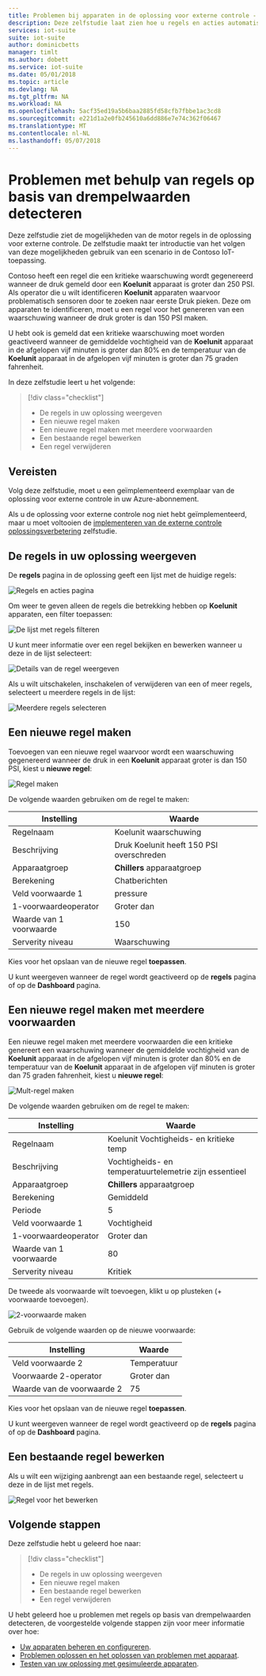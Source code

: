 ```yaml
---
title: Problemen bij apparaten in de oplossing voor externe controle - Azure detecteren | Microsoft Docs
description: Deze zelfstudie laat zien hoe u regels en acties automatisch detecteren op basis van drempelwaarden apparaat problemen in de oplossing voor externe controle.
services: iot-suite
suite: iot-suite
author: dominicbetts
manager: timlt
ms.author: dobett
ms.service: iot-suite
ms.date: 05/01/2018
ms.topic: article
ms.devlang: NA
ms.tgt_pltfrm: NA
ms.workload: NA
ms.openlocfilehash: 5acf35ed19a5b6baa2885fd58cfb7fbbe1ac3cd8
ms.sourcegitcommit: e221d1a2e0fb245610a6dd886e7e74c362f06467
ms.translationtype: MT
ms.contentlocale: nl-NL
ms.lasthandoff: 05/07/2018
---
```

# <a name="detect-issues-using-threshold-based-rules"></a>Problemen met behulp van regels op basis van drempelwaarden detecteren

Deze zelfstudie ziet de mogelijkheden van de motor regels in de oplossing voor externe controle. De zelfstudie maakt ter introductie van het volgen van deze mogelijkheden gebruik van een scenario in de Contoso IoT-toepassing.

Contoso heeft een regel die een kritieke waarschuwing wordt gegenereerd wanneer de druk gemeld door een **Koelunit** apparaat is groter dan 250 PSI. Als operator die u wilt identificeren **Koelunit** apparaten waarvoor problematisch sensoren door te zoeken naar eerste Druk pieken. Deze om apparaten te identificeren, moet u een regel voor het genereren van een waarschuwing wanneer de druk groter is dan 150 PSI maken.

U hebt ook is gemeld dat een kritieke waarschuwing moet worden geactiveerd wanneer de gemiddelde vochtigheid van de **Koelunit** apparaat in de afgelopen vijf minuten is groter dan 80% en de temperatuur van de **Koelunit** apparaat in de afgelopen vijf minuten is groter dan 75 graden fahrenheit.

In deze zelfstudie leert u het volgende:

>[!div class="checklist"]
> * De regels in uw oplossing weergeven
> * Een nieuwe regel maken
> * Een nieuwe regel maken met meerdere voorwaarden
> * Een bestaande regel bewerken
> * Een regel verwijderen

## <a name="prerequisites"></a>Vereisten

Volg deze zelfstudie, moet u een geïmplementeerd exemplaar van de oplossing voor externe controle in uw Azure-abonnement.

Als u de oplossing voor externe controle nog niet hebt geïmplementeerd, maar u moet voltooien de [implementeren van de externe controle oplossingsverbetering](iot-suite-remote-monitoring-deploy.md) zelfstudie.

## <a name="view-the-rules-in-your-solution"></a>De regels in uw oplossing weergeven

De **regels** pagina in de oplossing geeft een lijst met de huidige regels:

![Regels en acties pagina](media/iot-suite-remote-monitoring-automate/rulesactions_v2.png)

Om weer te geven alleen de regels die betrekking hebben op **Koelunit** apparaten, een filter toepassen:

![De lijst met regels filteren](media/iot-suite-remote-monitoring-automate/rulesactionsfilter_v2.png)

U kunt meer informatie over een regel bekijken en bewerken wanneer u deze in de lijst selecteert:

![Details van de regel weergeven](media/iot-suite-remote-monitoring-automate/rulesactionsdetail_v2.png)

Als u wilt uitschakelen, inschakelen of verwijderen van een of meer regels, selecteert u meerdere regels in de lijst:

![Meerdere regels selecteren](media/iot-suite-remote-monitoring-automate/rulesactionsmultiselect_v2.png)

## <a name="create-a-new-rule"></a>Een nieuwe regel maken

Toevoegen van een nieuwe regel waarvoor wordt een waarschuwing gegenereerd wanneer de druk in een **Koelunit** apparaat groter is dan 150 PSI, kiest u **nieuwe regel**:

![Regel maken](media/iot-suite-remote-monitoring-automate/rulesactionsnewrule_v2.png)

De volgende waarden gebruiken om de regel te maken:

| Instelling          | Waarde                                 |
| ---------------- | ------------------------------------- |
| Regelnaam        | Koelunit waarschuwing                       |
| Beschrijving      | Druk Koelunit heeft 150 PSI overschreden |
| Apparaatgroep     | **Chillers** apparaatgroep             |
| Berekening      | Chatberichten                               |
| Veld voorwaarde 1| pressure                              |
| 1-voorwaardeoperator | Groter dan                      |
| Waarde van 1 voorwaarde    | 150                               |
| Serverity niveau  | Waarschuwing                               |

Kies voor het opslaan van de nieuwe regel **toepassen**.

U kunt weergeven wanneer de regel wordt geactiveerd op de **regels** pagina of op de **Dashboard** pagina.

## <a name="create-a-new-rule-with-multiple-conditions"></a>Een nieuwe regel maken met meerdere voorwaarden

Een nieuwe regel maken met meerdere voorwaarden die een kritieke genereert een waarschuwing wanneer de gemiddelde vochtigheid van de **Koelunit** apparaat in de afgelopen vijf minuten is groter dan 80% en de temperatuur van de **Koelunit** apparaat in de afgelopen vijf minuten is groter dan 75 graden fahrenheit, kiest u **nieuwe regel**:

![Mult-regel maken](media/iot-suite-remote-monitoring-automate/rulesactionsnewrule_mult_v2.png)

De volgende waarden gebruiken om de regel te maken:

| Instelling          | Waarde                                 |
| ---------------- | ------------------------------------- |
| Regelnaam        | Koelunit Vochtigheids- en kritieke temp    |
| Beschrijving      | Vochtigheids- en temperatuurtelemetrie zijn essentieel |
| Apparaatgroep     | **Chillers** apparaatgroep             |
| Berekening      | Gemiddeld                               |
| Periode      | 5                                     |
| Veld voorwaarde 1| Vochtigheid                              |
| 1-voorwaardeoperator | Groter dan                      |
| Waarde van 1 voorwaarde    | 80                               |
| Serverity niveau  | Kritiek                              |

De tweede als voorwaarde wilt toevoegen, klikt u op plusteken (+ voorwaarde toevoegen).

![2-voorwaarde maken](media/iot-suite-remote-monitoring-automate/rulesactionsnewrule_mult_cond2_v2.png)

Gebruik de volgende waarden op de nieuwe voorwaarde:

| Instelling          | Waarde                                 |
| ---------------- | ------------------------------------- |
| Veld voorwaarde 2| Temperatuur                           |
| Voorwaarde 2-operator | Groter dan                      |
| Waarde van de voorwaarde 2    | 75                                |

Kies voor het opslaan van de nieuwe regel **toepassen**.

U kunt weergeven wanneer de regel wordt geactiveerd op de **regels** pagina of op de **Dashboard** pagina.

## <a name="edit-an-existing-rule"></a>Een bestaande regel bewerken

Als u wilt een wijziging aanbrengt aan een bestaande regel, selecteert u deze in de lijst met regels.

![Regel voor het bewerken](media/iot-suite-remote-monitoring-automate/rulesactionsedit_v2.png)

<!--## Disable a rule

To temporarily switch off a rule, you can disable it in the list of rules. Choose the rule to disable, and then choose **Disable**. The **Status** of the rule in the list changes to indicate the rule is now disabled. You can re-enable a rule that you previously disabled using the same procedure.

![Disable rule](media/iot-suite-remote-monitoring-automate/rulesactionsdisable.png)

You can enable and disable multiple rules at the same time if you select multiple rules in the list.-->

<!--## Delete a rule

To permanently delete a rule, choose the rule in the list of rules and then choose **Delete**.

You can delete multiple rules at the same time if you select multiple rules in the list.-->

## <a name="next-steps"></a>Volgende stappen

Deze zelfstudie hebt u geleerd hoe naar:

<!-- Repeat task list from intro -->
>[!div class="checklist"]
> * De regels in uw oplossing weergeven
> * Een nieuwe regel maken
> * Een bestaande regel bewerken
> * Een regel verwijderen

U hebt geleerd hoe u problemen met regels op basis van drempelwaarden detecteren, de voorgestelde volgende stappen zijn voor meer informatie over hoe:

* [Uw apparaten beheren en configureren](./iot-suite-remote-monitoring-manage.md).
* [Problemen oplossen en het oplossen van problemen met apparaat](./iot-suite-remote-monitoring-maintain.md).
* [Testen van uw oplossing met gesimuleerde apparaten](iot-suite-remote-monitoring-test.md).

<!-- Next tutorials in the sequence -->